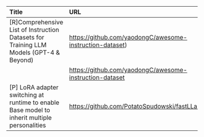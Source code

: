 | Title                                                                                        | URL                                                      |   Score | Date                |
|:---------------------------------------------------------------------------------------------|:---------------------------------------------------------|--------:|:--------------------|
| [R]Comprehensive List of Instruction Datasets for Training LLM Models (GPT-4 &amp; Beyond)   | https://github.com/yaodongC/awesome-instruction-dataset) |     119 | 2023-04-20 15:35:12 |
|                                                                                              | https://github.com/yaodongC/awesome-instruction-dataset  |         |                     |
| [P] LoRA adapter switching at runtime to enable Base model to inherit multiple personalities | https://github.com/PotatoSpudowski/fastLLaMa             |      62 | 2023-04-20 09:28:08 |